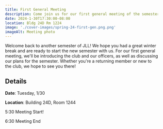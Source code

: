 ```yaml
---
title: First General Meeting
description: Come join us for our first general meeting of the semester!
date: 2024-1-30T17:30:00-08:00
location: Bldg 24D Rm 1224
image: './cover-images/spring-24-first-gen.png.png'
imageAlt: Meeting photo
---
```


Welcome back to another semester of JLL! We hope you had a great winter break and are ready to start the new semester with us. For our first general meeting, we'll be introducing the club and our officers, as well as discussing our plans for the semester. Whether you're a returning member or new to the club, we hope to see you there!

## Details
**Date**: Tuesday, 1/30

**Location**: Building 24D, Room 1244

5:30    Meeting Start!

6:30    Meeting End